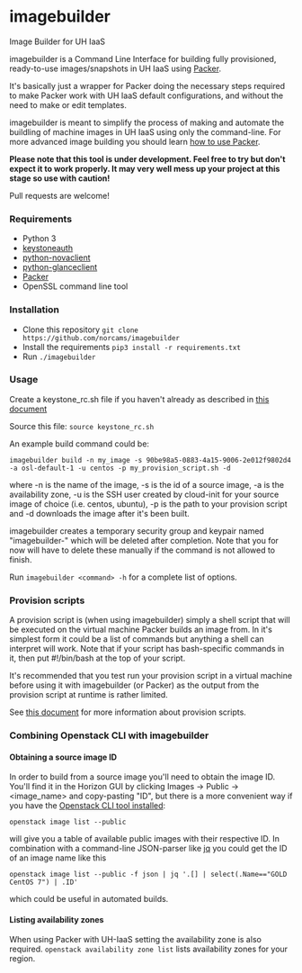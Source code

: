 # imagebuilder

Image Builder for UH IaaS

imagebuilder is a Command Line Interface for building fully provisioned,
ready-to-use images/snapshots in UH IaaS using [Packer](https://packer.io).

It's basically just a wrapper for Packer doing the necessary steps required to
make Packer work with UH IaaS default configurations, and without the need to
make or edit templates.

imagebuilder is meant to simplify the process of making and automate the
buildling of machine images in UH IaaS using only the command-line. For more
advanced image building you should learn [how to use
Packer](https://www.packer.io/docs/).

**Please note that this tool is under development. Feel free to try but don't
expect it to work properly. It may very well mess up your project at this stage
so use with caution!**

Pull requests are welcome!

### Requirements
* Python 3
* [keystoneauth](https://github.com/openstack/keystoneauth)
* [python-novaclient](https://github.com/openstack/python-novaclient)
* [python-glanceclient](https://github.com/openstack/python-glanceclient)
* [Packer](https://packer.io)
* OpenSSL command line tool


### Installation
- Clone this repository `git clone https://github.com/norcams/imagebuilder`
- Install the requirements `pip3 install -r requirements.txt`
- Run `./imagebuilder`

### Usage
Create a keystone_rc.sh file if you haven't already as described in
[this document](http://docs.uh-iaas.no/en/latest/api.html)

Source this file: `source keystone_rc.sh`

An example build command could be:

`imagebuilder build -n my_image -s 90be98a5-0883-4a15-9006-2e012f9802d4 -a osl-default-1 -u centos -p my_provision_script.sh -d`

where -n is the name of the image, -s is the id of a source image, -a is
the availability zone, -u is the SSH user created by cloud-init for your source
image of choice (i.e. centos, ubuntu), -p is the path to your provision script
and -d downloads the image after it's been built. 

imagebuilder creates a temporary security group and keypair named
"imagebuilder-<UUID>" which will be deleted after completion. Note that you for
now will have to delete these manually if the command is not allowed to finish. 

Run `imagebuilder <command> -h` for a complete list of options. 

### Provision scripts
A provision script is (when using imagebuilder) simply a shell script that will
be executed on the virtual machine Packer builds an image from. In it's simplest
form it could be a list of commands but anything a shell can interpret will
work. Note that if your script has bash-specific commands in it, then put #!/bin/bash 
at the top of your script.

It's recommended that you test run your provision script in a virtual machine
before using it with imagebuilder (or Packer) as the output from the provision
script at runtime is rather limited.

See [this document](https://www.packer.io/docs/provisioners/shell.html) for more
information about provision scripts.

### Combining Openstack CLI with imagebuilder

#### Obtaining a source image ID

In order to build from a source image you'll need to obtain the image ID. You'll
find it in the Horizon GUI by clicking Images -> Public -> <image_name> and
copy-pasting "ID", but there is a more convenient way if you have the [Openstack
CLI tool
installed](http://docs.uh-iaas.no/en/latest/api.html#openstack-command-line-interface-cli):

`openstack image list --public`

will give you a table of available public images with their respective ID. In
combination with a command-line JSON-parser like
[jq](https://stedolan.github.io/jq) you could get the ID of an image name like
this

`openstack image list --public -f json | jq '.[] | select(.Name=="GOLD CentOS 7") | .ID'`

which could be useful in automated builds.

#### Listing availability zones

When using Packer with UH-IaaS setting the availability zone is also required.
`openstack availability zone list` lists availability zones for your region.
